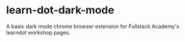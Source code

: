 # learn-dot-dark-mode
A basic dark mode chrome browser extension for Fullstack Academy's learndot workshop pages.
